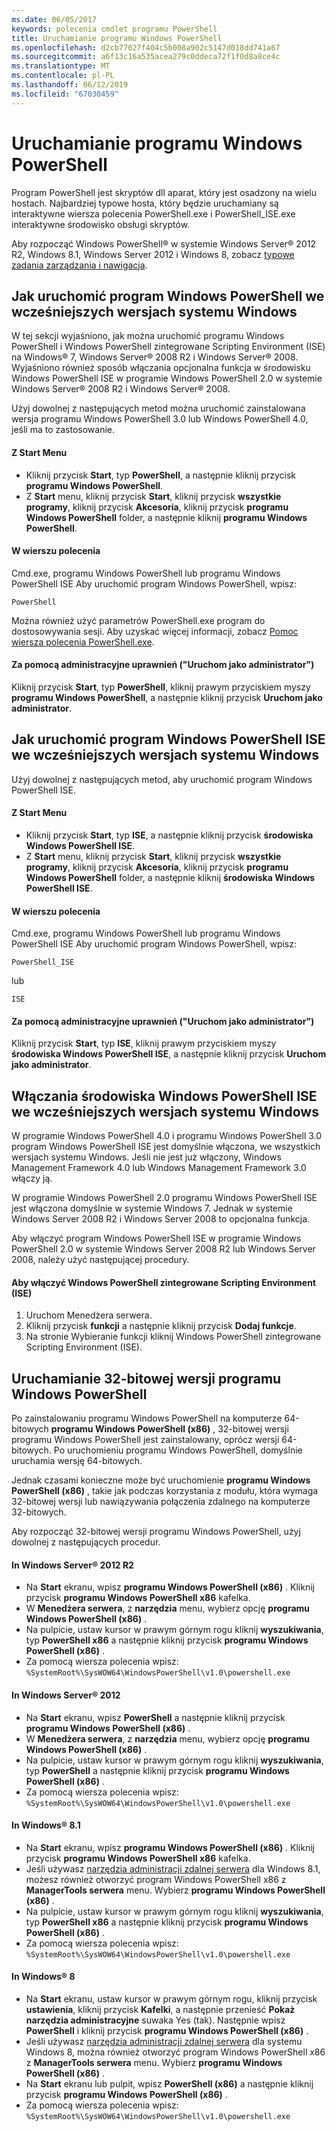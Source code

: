```yaml
---
ms.date: 06/05/2017
keywords: polecenia cmdlet programu PowerShell
title: Uruchamianie programu Windows PowerShell
ms.openlocfilehash: d2cb77027f404c5b008a902c5147d018dd741a67
ms.sourcegitcommit: a6f13c16a535acea279c0ddeca72f1f0d8a8ce4c
ms.translationtype: MT
ms.contentlocale: pl-PL
ms.lasthandoff: 06/12/2019
ms.locfileid: "67030459"
---
```

# <a name="starting-windows-powershell"></a>Uruchamianie programu Windows PowerShell
Program PowerShell jest skryptów dll aparat, który jest osadzony na wielu hostach.  Najbardziej typowe hosta, który będzie uruchamiany są interaktywne wiersza polecenia PowerShell.exe i PowerShell_ISE.exe interaktywne środowisko obsługi skryptów.

Aby rozpocząć Windows PowerShell® w systemie Windows Server® 2012 R2, Windows 8.1, Windows Server 2012 i Windows 8, zobacz [typowe zadania zarządzania i nawigacja](https://technet.microsoft.com/library/hh831491.aspx).

## <a name="how-to-start-windows-powershell-on-earlier-versions-of-windows"></a>Jak uruchomić program Windows PowerShell we wcześniejszych wersjach systemu Windows

W tej sekcji wyjaśniono, jak można uruchomić programu Windows PowerShell i Windows PowerShell zintegrowane Scripting Environment (ISE) na Windows® 7, Windows Server® 2008 R2 i Windows Server® 2008. Wyjaśniono również sposób włączania opcjonalna funkcja w środowisku Windows PowerShell ISE w programie Windows PowerShell 2.0 w systemie Windows Server® 2008 R2 i Windows Server® 2008.

Użyj dowolnej z następujących metod można uruchomić zainstalowana wersja programu Windows PowerShell 3.0 lub Windows PowerShell 4.0, jeśli ma to zastosowanie.

#### <a name="from-the-start-menu"></a>Z Start Menu

- Kliknij przycisk **Start**, typ **PowerShell**, a następnie kliknij przycisk **programu Windows PowerShell**.
- Z **Start** menu, kliknij przycisk **Start**, kliknij przycisk **wszystkie programy**, kliknij przycisk **Akcesoria**, kliknij przycisk **programu Windows PowerShell**  folder, a następnie kliknij **programu Windows PowerShell**.

#### <a name="at-the-command-prompt"></a>W wierszu polecenia

Cmd.exe, programu Windows PowerShell lub programu Windows PowerShell ISE Aby uruchomić program Windows PowerShell, wpisz:

```
PowerShell
```

Można również użyć parametrów PowerShell.exe program do dostosowywania sesji. Aby uzyskać więcej informacji, zobacz [Pomoc wiersza polecenia PowerShell.exe](../core-powershell/console/PowerShell.exe-Command-Line-Help.md).

#### <a name="with-administrative-privileges-run-as-administrator"></a>Za pomocą administracyjne uprawnień ("Uruchom jako administrator")

Kliknij przycisk **Start**, typ **PowerShell**, kliknij prawym przyciskiem myszy **programu Windows PowerShell**, a następnie kliknij przycisk **Uruchom jako administrator**.

## <a name="how-to-start-windows-powershell-ise-on-earlier-releases-of-windows"></a>Jak uruchomić program Windows PowerShell ISE we wcześniejszych wersjach systemu Windows

Użyj dowolnej z następujących metod, aby uruchomić program Windows PowerShell ISE.

#### <a name="from-the-start-menu"></a>Z Start Menu

- Kliknij przycisk **Start**, typ **ISE**, a następnie kliknij przycisk **środowiska Windows PowerShell ISE**.
- Z **Start** menu, kliknij przycisk **Start**, kliknij przycisk **wszystkie programy**, kliknij przycisk **Akcesoria**, kliknij przycisk **programu Windows PowerShell**  folder, a następnie kliknij **środowiska Windows PowerShell ISE**.

#### <a name="at-the-command-prompt"></a>W wierszu polecenia

Cmd.exe, programu Windows PowerShell lub programu Windows PowerShell ISE Aby uruchomić program Windows PowerShell, wpisz:

```
PowerShell_ISE
```

lub

```
ISE
```

#### <a name="with-administrative-privileges-run-as-administrator"></a>Za pomocą administracyjne uprawnień ("Uruchom jako administrator")

Kliknij przycisk **Start**, typ **ISE**, kliknij prawym przyciskiem myszy **środowiska Windows PowerShell ISE**, a następnie kliknij przycisk **Uruchom jako administrator**.

## <a name="how-to-enable-windows-powershell-ise-on-earlier-releases-of-windows"></a>Włączania środowiska Windows PowerShell ISE we wcześniejszych wersjach systemu Windows

W programie Windows PowerShell 4.0 i programu Windows PowerShell 3.0 program Windows PowerShell ISE jest domyślnie włączona, we wszystkich wersjach systemu Windows. Jeśli nie jest już włączony, Windows Management Framework 4.0 lub Windows Management Framework 3.0 włączy ją.

W programie Windows PowerShell 2.0 programu Windows PowerShell ISE jest włączona domyślnie w systemie Windows 7. Jednak w systemie Windows Server 2008 R2 i Windows Server 2008 to opcjonalna funkcja.

Aby włączyć program Windows PowerShell ISE w programie Windows PowerShell 2.0 w systemie Windows Server 2008 R2 lub Windows Server 2008, należy użyć następującej procedury.

#### <a name="to-enable-windows-powershell-integrated-scripting-environment-ise"></a>Aby włączyć Windows PowerShell zintegrowane Scripting Environment (ISE)

1. Uruchom Menedżera serwera.
2. Kliknij przycisk **funkcji** a następnie kliknij przycisk **Dodaj funkcje**.
3. Na stronie Wybieranie funkcji kliknij Windows PowerShell zintegrowane Scripting Environment (ISE).

## <a name="starting-the-32-bit-version-of-windows-powershell"></a>Uruchamianie 32-bitowej wersji programu Windows PowerShell

Po zainstalowaniu programu Windows PowerShell na komputerze 64-bitowych **programu Windows PowerShell (x86)** , 32-bitowej wersji programu Windows PowerShell jest zainstalowany, oprócz wersji 64-bitowych. Po uruchomieniu programu Windows PowerShell, domyślnie uruchamia wersję 64-bitowych.

Jednak czasami konieczne może być uruchomienie **programu Windows PowerShell (x86)** , takie jak podczas korzystania z modułu, która wymaga 32-bitowej wersji lub nawiązywania połączenia zdalnego na komputerze 32-bitowych.

Aby rozpocząć 32-bitowej wersji programu Windows PowerShell, użyj dowolnej z następujących procedur.

#### <a name="in-windows-server-2012-r2"></a>In Windows Server® 2012 R2

- Na **Start** ekranu, wpisz **programu Windows PowerShell (x86)** . Kliknij przycisk **programu Windows PowerShell x86** kafelka.
- W **Menedżera serwera**, z **narzędzia** menu, wybierz opcję **programu Windows PowerShell (x86)** .
- Na pulpicie, ustaw kursor w prawym górnym rogu kliknij **wyszukiwania**, typ **PowerShell x86** a następnie kliknij przycisk **programu Windows PowerShell (x86)** .
- Za pomocą wiersza polecenia wpisz: `%SystemRoot%\SysWOW64\WindowsPowerShell\v1.0\powershell.exe`

#### <a name="in-windows-server-2012"></a>In Windows Server® 2012

- Na **Start** ekranu, wpisz **PowerShell** a następnie kliknij przycisk **programu Windows PowerShell (x86)** .
- W **Menedżera serwera**, z **narzędzia** menu, wybierz opcję **programu Windows PowerShell (x86)** .
- Na pulpicie, ustaw kursor w prawym górnym rogu kliknij **wyszukiwania**, typ **PowerShell** a następnie kliknij przycisk **programu Windows PowerShell (x86)** .
- Za pomocą wiersza polecenia wpisz: `%SystemRoot%\SysWOW64\WindowsPowerShell\v1.0\powershell.exe`

#### <a name="in-windows-81"></a>In Windows® 8.1

- Na **Start** ekranu, wpisz **programu Windows PowerShell (x86)** . Kliknij przycisk **programu Windows PowerShell x86** kafelka.
- Jeśli używasz [narzędzia administracji zdalnej serwera](https://go.microsoft.com/fwlink/?LinkID=304145) dla Windows 8.1, możesz również otworzyć program Windows PowerShell x86 z **ManagerTools serwera** menu.
  Wybierz **programu Windows PowerShell (x86)** .
- Na pulpicie, ustaw kursor w prawym górnym rogu kliknij **wyszukiwania**, typ **PowerShell x86** a następnie kliknij przycisk **programu Windows PowerShell (x86)** .
- Za pomocą wiersza polecenia wpisz: `%SystemRoot%\SysWOW64\WindowsPowerShell\v1.0\powershell.exe`

#### <a name="in-windows-8"></a>In Windows® 8

- Na **Start** ekranu, ustaw kursor w prawym górnym rogu, kliknij przycisk **ustawienia**, kliknij przycisk **Kafelki**, a następnie przenieść **Pokaż narzędzia administracyjne** suwaka Yes (tak). Następnie wpisz **PowerShell** i kliknij przycisk **programu Windows PowerShell (x86)** .
- Jeśli używasz [narzędzia administracji zdalnej serwera](https://www.microsoft.com/download/details.aspx?id=28972) dla systemu Windows 8, można również otworzyć program Windows PowerShell x86 z **ManagerTools serwera** menu. Wybierz **programu Windows PowerShell (x86)** .
- Na **Start** ekranu lub pulpit, wpisz **PowerShell (x86)** a następnie kliknij przycisk **programu Windows PowerShell (x86)** .
- Za pomocą wiersza polecenia wpisz: `%SystemRoot%\SysWOW64\WindowsPowerShell\v1.0\powershell.exe`
